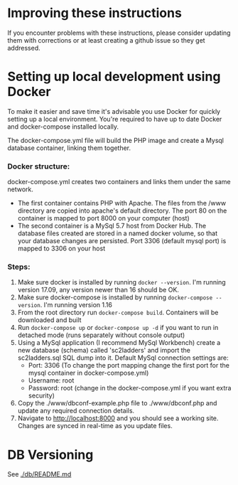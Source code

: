 # Improving these instructions
If you encounter problems with these instructions, please consider updating them with corrections or at least creating a github issue so they get addressed.

# Setting up local development using Docker

To make it easier and save time it's advisable you use Docker for quickly setting up a local environment. You're required to have up to date Docker and docker-compose installed locally.

The docker-compose.yml file will build the PHP image and create a Mysql database container, linking them together.

### Docker structure:

docker-compose.yml creates two containers and links them under the same network. 
  - The first container contains PHP with Apache. The files from the /www directory are copied into apache's default directory. The port 80 on the container is mapped to port 8000 on your computer (host)
  - The second container is a MySql 5.7 host from Docker Hub. The database files created are stored in a named docker volume, so that your database changes are persisted. Port 3306 (default mysql port) is mapped to 3306 on your host

### Steps:

1. Make sure docker is installed by running `docker --version`. I'm running version 17.09, any version newer than 16 should be OK.
2. Make sure docker-compose is installed by running `docker-compose --version`. I'm running version 1.16
3. From the root directory run `docker-compose build`. Containers will be downloaded and built
4. Run `docker-compose up` or `docker-compose up -d` if you want to run in detached mode (runs separately without console output)
5. Using a MySql application (I recommend MySql Workbench) create a new database (schema) called 'sc2ladders' and import the sc2ladders.sql SQL dump into it. Default MySql connection settings are:
    - Port: 3306 (To change the port mapping change the first port for the mysql container in docker-compose.yml)
    - Username: root
    - Password: root (change in the docker-compose.yml if you want extra security)
6. Copy the ./www/dbconf-example.php file to ./www/dbconf.php and update any required connection details.
6. Navigate to [http://localhost:8000](http://localhost:8000) and you should see a working site. Changes are synced in real-time as you update files.

# DB Versioning
See [./db/README.md](./db/README.md)